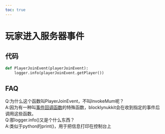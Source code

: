 ```yaml
---    
toc: true    
---    
```

# 玩家进入服务器事件    
    
代码    
----    
~~~python    
def PlayerJoinEvent(playerJoinEvent):    
    logger.info(playerJoinEvent.getPlayer())    
~~~    
FAQ    
----    
Q:为什么这个函数叫PlayerJoinEvent，不叫InvokeMum呢？    
A:因为有一种叫[事件回调函数](http://www.blocklynukkit.info/1994516#_530)的特殊函数，blocklynukkit会在收到指定的事件后调用这些函数。    
Q:那logger.info()又是个什么东西？    
A:类似于python的print()，用于把信息打印在控制台上    
